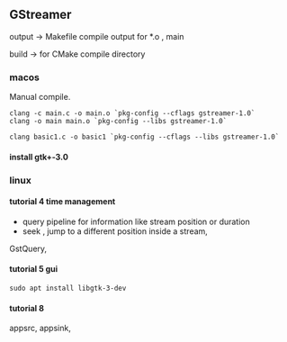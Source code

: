## GStreamer

output -> Makefile compile output for *.o , main

build -> for CMake compile directory

### macos
Manual compile.

```
clang -c main.c -o main.o `pkg-config --cflags gstreamer-1.0`
clang -o main main.o `pkg-config --libs gstreamer-1.0`

clang basic1.c -o basic1 `pkg-config --cflags --libs gstreamer-1.0`

```

#### install gtk+-3.0



### linux
#### tutorial 4 time management
* query pipeline for information like stream position or duration
* seek , jump to a different position inside a stream,

GstQuery,

#### tutorial 5 gui

```
sudo apt install libgtk-3-dev
```

#### tutorial 8 
appsrc, appsink, 


